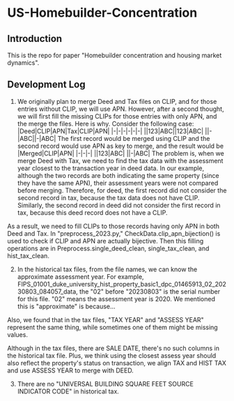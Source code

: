 # US-Homebuilder-Concentration

## Introduction
This is the repo for paper "Homebuilder concentration and housing market dynamics".

## Development Log
1. We originally plan to merge Deed and Tax files on CLIP, and for those entries without CLIP, we will use APN. However, after a second thought, we will first fill the missing CLIPs for those entries with only APN, and the merge the files. Here is why. Consider the following case:
|Deed|CLIP|APN|Tax|CLIP|APN|
|-|-|-|-|-|-|
||123|ABC||123|ABC|
||-|ABC||-|ABC|
The first record would be merged using CLIP and the second record would use APN as key to merge, and the result would be
|Merged|CLIP|APN|
|-|-|-|
||123|ABC|
||-|ABC|
The problem is, when we merge Deed with Tax, we need to find the tax data with the assessment year closest to the transaction year in deed data. In our example, although the two records are both indicating the same property (since they have the same APN), their assessment years were not compared before merging. Therefore, for deed, the first record did not consider the second record in tax, because the tax data does not have CLIP. Similarly, the second record in deed did not consider the first record in tax, because this deed record does not have a CLIP.

As a result, we need to fill CLIPs to those records having only APN in both Deed and Tax. In "preprocess_2023.py," CheckData.clip_apn_bijection() is used to check if CLIP and APN are actually bijective. Then this filling operations are in Preprocess.single_deed_clean, single_tax_clean, and hist_tax_clean.

<!-- Deed only need to fill the CLIP, but Tax need to fill both CLIP and APN -->

2. <!-- This part is not done--> In the historical tax files, from the file names, we can know the approximate assessment year. For example, FIPS_01001_duke_university_hist_property_basic1_dpc_01465913_02_20230803_084057_data, the "02" before "20230803" is the serial number for this file. "02" means the assessment year is 2020. We mentioned this is "approximate" is because...
Also, we found that in the tax files, "TAX YEAR" and "ASSESS YEAR" represent the same thing, while sometimes one of them might be missing values.

Although in the tax files, there are SALE DATE, there's no such columns in the historical tax file. Plus, we think using the closest assess year should also reflect the property's status on transaction, we align TAX and HIST TAX and use ASSESS YEAR to merge with DEED.

3. There are no "UNIVERSAL BUILDING SQUARE FEET SOURCE INDICATOR CODE" in historical tax.

<!--
## Empirical Analysis
### Descriptive Analysis
#### Numerical
The definition of construction company: the seller column, if the column 'RESALE/NEW_CONSTRUCTION' == 'N', meaning this is a new house sale, this seller should be a construction company.

There are about ??? distinctive construction companies
> TODO: how to check if the companies are distinctive, some record might be slightly different when marking the name of the company...

The original data has ??? rows, in the period of 20xx ~ 2016. The filtered data has a size of ??? rows, with the following filtering conditions:
1. ...

#### Plots
1. heat map of ENI (with a colorbar)
2. scatter plot of price change and ENI
3. time series of house price of new constructions, along with the mean price of all real estate transactions.

https://www.zillow.com/research/data/
這個有Metro的sale count, sale amount (2008-), days on market (2018-)
sale cnt, amt 也有for new construction的 (2018-)

https://data.census.gov/table
可以去這裡挖個寶, 但目前看起來只有存近10年, archive不知道在哪

https://www.census.gov/topics/housing.html
稍微看了看沒有目前缺的資料

### Regression Analysis
city to county FIPS mapping: https://www.census.gov/library/reference/code-lists/ansi.html#cousub
#### Variables
> county-level info
  1. [DONE] yearly population
     https://www.census.gov/data/tables/time-series/demo/popest/2020s-counties-total.html 下面的archive: Dataset
     >> 2000-2009: 2000-2009/counties/totals/co-est2009-alldata.csv
     >> 2010-2019: 2010-2019/counties/totals/co-est2019-alldata.csv
     >> 2020-2023: 2020-2023/counties/totals/co-est2023-alldata.csv
  2. [CORELOGIC] number / dollar amount of properties sold (both first and second hand)
     not down to even state level: https://www.census.gov/construction/nrs/data/series.html
     >> will use data directly from CoreLogic
  3. [DONE] housing stock
     https://www.census.gov/data/tables/time-series/demo/popest/2020s-total-housing-units.html 下面的archive: Dataset (會進到跟上面population一樣的地方)
     >> 2000-2009: 2000-2009/housing/totals/hu-est2009-us.csv
     >> 2010-2020: 2010-2020/housing/HU-EST2020_ALL.csv
     >> 2020-2023: 中間一堆state的地方按第一個 United States: CO-EST2023-HU.xlsx
  4. [DONE] vacancy rate
     https://www.census.gov/housing/hvs/data/prevann.html
     裡面有homeowner vac, gross vac, year-round vac (4~5a), def見第一PDF
     >> Table 5a. (2005-)
  5. [???] median number of days property listings spend on the market (類似周轉率)
     https://www.realtor.com/research/data/ => monthly inventory => county, historical data (2016.07-)
  6. [DONE] median household income (to measure affordability)
     https://fred.stlouisfed.org/searchresults?st=county+level+median+household+income
     >> county (06037): https://fred.stlouisfed.org/series/MHICA06037A052NCEN
  7. [DONE] unemployment rate
     https://www.bls.gov/lau/data.htm
     >> county (48047): https://data.bls.gov/dataViewer/view/timeseries/LAUCN480470000000003#

     unemployment
     >> county (48039): https://data.bls.gov/dataViewer/view/timeseries/LAUCN480390000000004
     >> state (06): https://data.bls.gov/dataViewer/view/timeseries/LASST060000000000003

  8. [???] 一些供給面的 (eg. construction cost, Wharton Residential Land Use Regulation Index, and land availability index?)
     >> construction: https://fred.stlouisfed.org/tags/series?t=construction%3Bprice+index => [NotThis]
      => does transportation for construction index ?? exist?
     >> WRLURI: https://real-faculty.wharton.upenn.edu/gyourko/land-use-survey/ (2006 & 2018)
  9. [DONE] weather condition (有無自然災害影響 => should be some yearly binary code per county?)
     >> https://www.fema.gov/data-visualization/disaster-declarations-states-and-counties
> construction company characteristics (from compustat)

   10. HPI
      >> https://www.fhfa.gov/data/hpi/datasets?tab=hpi-datasets

#### Filter conditions of CoreLogic
1.

# TODO
1. Align where the code calls data, it's chaos.
2. Avoid commenting sections out just for producing certain file, find some way to design this.

### [Plot] Company-specific responses through house price cycles
(幾乎都是好壞時期的比較)
1. properties sold during good/bad time for small and large companies
2. properties built ...

## NOTES
* In corelogic_seller_panel.csv, the median unit price is not the same as in the county-aggregated median unit price. In seller panel, this is really the median unit price of all properties this seller sold. But in county-aggregation, the median is actually the median of all seller's mean unit price (not median unit price) in that county.
* In processed_data, corelogic_panel_20pct_v1, 20pct means the top was defined as top 20% (bot same logic); v1 means no year 2000, no median calculated; v2 means no year 2000 but median included; v3 means year 2000 and median both included.
-->